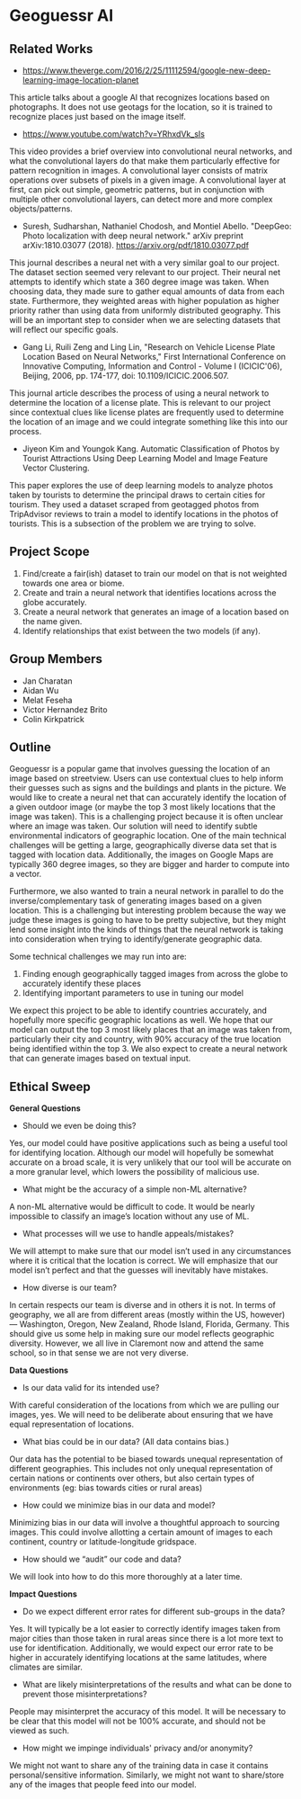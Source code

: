 # Geoguessr AI

## Related Works

* https://www.theverge.com/2016/2/25/11112594/google-new-deep-learning-image-location-planet

This article talks about a google AI that recognizes locations based on photographs. It does not use geotags for the location, so it is trained to recognize places just based on the image itself. 

* https://www.youtube.com/watch?v=YRhxdVk_sIs 

This video provides a brief overview into convolutional neural networks, and what the convolutional layers do that make them particularly effective for pattern recognition in images. A convolutional layer consists of matrix operations over subsets of pixels in a given image. A convolutional layer at first, can pick out simple, geometric patterns, but in conjunction with multiple other convolutional layers, can detect more and more complex objects/patterns.

* Suresh, Sudharshan, Nathaniel Chodosh, and Montiel Abello. "DeepGeo: Photo localization with deep neural network." arXiv preprint arXiv:1810.03077 (2018). https://arxiv.org/pdf/1810.03077.pdf

This journal describes a neural net with a very similar goal to our project. The dataset section seemed very relevant to our project. Their neural net attempts to identify which state a 360 degree image was taken. When choosing data, they made sure to gather equal amounts of data from each state. Furthermore, they weighted areas with higher population as higher priority rather than using data from uniformly distributed geography. This will be an important step to consider when we are selecting datasets that will reflect our specific goals. 

* Gang Li, Ruili Zeng and Ling Lin, "Research on Vehicle License Plate Location Based on Neural Networks," First International Conference on Innovative Computing, Information and Control - Volume I (ICICIC'06), Beijing, 2006, pp. 174-177, doi: 10.1109/ICICIC.2006.507.

This journal article describes the process of using a neural network to determine the location of a license plate. This is relevant to our project since contextual clues like license plates are frequently used to determine the location of an image and we could integrate something like this into our process.

* Jiyeon Kim and Youngok Kang. Automatic Classification of Photos by Tourist Attractions Using Deep Learning Model and Image Feature Vector Clustering.
 
This paper explores the use of deep learning models to analyze photos taken by tourists to determine the principal draws to certain cities for tourism. They used a dataset scraped from geotagged photos from TripAdvisor reviews to train a model to identify locations in the photos of tourists. This is a subsection of the problem we are trying to solve.



## Project Scope

1. Find/create a fair(ish) dataset to train our model on that is not weighted towards one area or biome.
2. Create and train a neural network that identifies locations across the globe accurately.
3. Create a neural network that generates an image of a location based on the name given. 
4. Identify relationships that exist between the two models (if any).

## Group Members

* Jan Charatan
* Aidan Wu
* Melat Feseha
* Victor Hernandez Brito
* Colin Kirkpatrick

## Outline

  Geoguessr is a popular game that involves guessing the location of an image based on streetview. Users can use contextual clues to help inform their guesses such as signs and the buildings and plants in the picture. We would like to create a neural net that can accurately identify the location of a given outdoor image (or maybe the top 3 most likely locations that the image was taken). This is a challenging project because it is often unclear where an image was taken. Our solution will need to identify subtle environmental indicators of geographic location. One of the main technical challenges will be getting a large, geographically diverse data set that is tagged with location data. Additionally, the images on Google Maps are typically 360 degree images, so they are bigger and harder to compute into a vector.
  
  Furthermore, we also wanted to train a neural network in parallel to do the inverse/complementary task of generating images based on a given location. This is a challenging but interesting problem because the way we judge these images is going to have to be pretty subjective, but they might lend some insight into the kinds of things that the neural network is taking into consideration when trying to identify/generate geographic data.
  
  Some technical challenges we may run into are:
  1. Finding enough geographically tagged images from across the globe to accurately identify these places
  2. Identifying important parameters to use in tuning our model

  We expect this project to be able to identify countries accurately, and hopefully more specific geographic locations as well. We hope that our model can output the top 3 most likely places that an image was taken from, particularly their city and country, with 90% accuracy of the true location being identified within the top 3.  We also expect to create a neural network that can generate images based on textual input.  

## Ethical Sweep

**General Questions**

* Should we even be doing this?

Yes, our model could have positive applications such as being a useful tool for identifying location. Although our model will hopefully be somewhat accurate on a broad scale, it is very unlikely that our tool will be accurate on a more granular level, which lowers the possibility of malicious use. 

* What might be the accuracy of a simple non-ML alternative?

A non-ML alternative would be difficult to code. It would be nearly impossible to classify an image’s location without any use of ML.

* What processes will we use to handle appeals/mistakes?

We will attempt to make sure that our model isn’t used in any circumstances where it is critical that the location is correct. We will emphasize that our model isn’t perfect and that the guesses will inevitably have mistakes.

* How diverse is our team?

In certain respects our team is diverse and in others it is not. In terms of geography, we all are from different areas (mostly within the US, however) — Washington, Oregon, New Zealand, Rhode Island, Florida, Germany. This should give us some help in making sure our model reflects geographic diversity. However, we all live in Claremont now and attend the same school, so in that sense we are not very diverse. 

**Data Questions**

* Is our data valid for its intended use?

With careful consideration of the locations from which we are pulling our images, yes. We will need to be deliberate about ensuring that we have equal representation of locations.

* What bias could be in our data? (All data contains bias.)

Our data has the potential to be biased towards unequal representation of different geographies. This includes not only unequal representation of certain nations or continents over others, but also certain types of environments (eg: bias towards cities or rural areas)

* How could we minimize bias in our data and model?

Minimizing bias in our data will involve a thoughtful approach to sourcing images. This could involve allotting a certain amount of images to each continent, country or latitude-longitude gridspace. 

* How should we “audit” our code and data?

We will look into how to do this more thoroughly at a later time.

**Impact Questions**

* Do we expect different error rates for different sub-groups in the data?

Yes. It will typically be a lot easier to correctly identify images taken from major cities than those taken in rural areas since there is a lot more text to use for identification. Additionally, we would expect our error rate to be higher in accurately identifying locations at the same latitudes, where climates are similar.

* What are likely misinterpretations of the results and what can be done to prevent those misinterpretations?

People may misinterpret the accuracy of this model. It will be necessary to be clear that this model will not be 100% accurate, and should not be viewed as such. 

* How might we impinge individuals' privacy and/or anonymity?

We might not want to share any of the training data in case it contains personal/sensitive information. Similarly, we might not want to share/store any of the images that people feed into our model.
